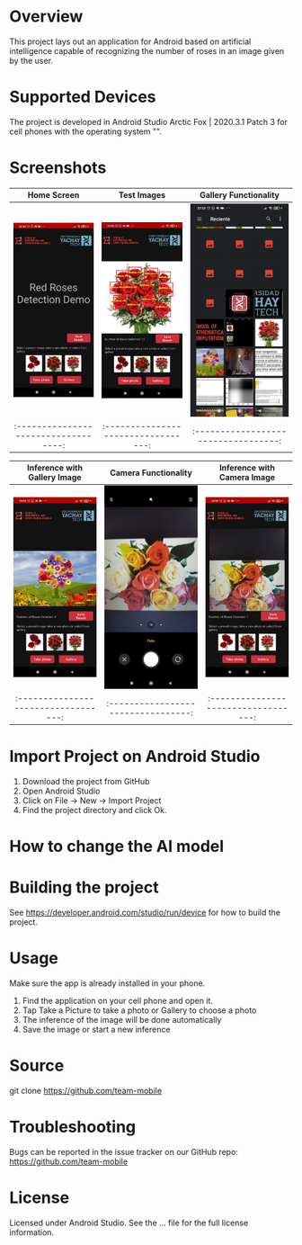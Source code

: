 # Overview
This project lays out an application for Android based on artificial intelligence capable of recognizing the number of roses in an image given by the user.
# Supported Devices
The project is developed in Android Studio Arctic Fox | 2020.3.1 Patch 3 for cell phones with the operating system "".
# Screenshots
     
|        Home Screen                |       Test Images                 |          Gallery Functionality    | 
:----------------------------------:|:---------------------------------:|:----------------------------------:
|![Alt text](/assets/app%20(5).jpeg)|![Alt text](/assets/app%20(4).jpeg)|![Alt text](/assets/app%20(1).jpeg)|
:----------------------------------:|:---------------------------------:|:----------------------------------:

| Inference with Gallery Image      |       Camera Functionality        |    Inference with Camera Image    | 
:----------------------------------:|:---------------------------------:|:----------------------------------:
|![Alt text](/assets/app%20(6).jpeg)|![Alt text](/assets/app%20(3).jpeg)|![Alt text](/assets/app%20(2).jpeg)|
:----------------------------------:|:---------------------------------:|:----------------------------------:

# Import Project on Android Studio
1. Download the project from GitHub
2. Open Android Studio
3. Click on File -> New -> Import Project
4. Find the project directory and click Ok.
# **How to change the AI model**
# Building the project
See https://developer.android.com/studio/run/device  for how to build the project.
# Usage
Make sure the app is already installed in your phone.
1. Find the application on your cell phone and open it.
2. Tap Take a Picture to take a photo or Gallery to choose a photo
3. The inference of the image will be done automatically
4. Save the image or start a new inference
# Source
git clone https://github.com/team-mobile
# Troubleshooting
Bugs can be reported in the issue tracker on our GitHub repo: https://github.com/team-mobile
# License
Licensed under Android Studio. See the … file for the full license information.
